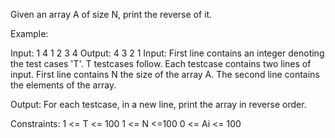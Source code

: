 Given an array A of size N, print the reverse of it.

Example:

Input:
1
4
1 2 3 4
Output:
4 3 2 1
Input:
First line contains an integer denoting the test cases 'T'. T testcases follow. Each testcase contains two lines of input. First line contains N the size of the array A. The second line contains the elements of the array.

Output:
For each testcase, in a new line, print the array in reverse order.

Constraints:
1 <= T <= 100
1 <= N <=100
0 <= Ai <= 100
